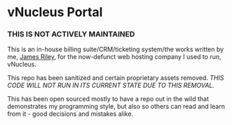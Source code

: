 vNucleus Portal
===============

### THIS IS NOT ACTIVELY MAINTAINED

This is an in-house billing suite/CRM/ticketing system/the works written
by me, [James Riley](https://github.com/Thalagyrt), for the now-defunct
web hosting company I used to run, vNucleus.

This repo has been sanitized and certain proprietary assets removed.
_THIS CODE WILL NOT RUN IN ITS CURRENT STATE DUE TO THIS REMOVAL._

This has been open sourced mostly to have a repo out in the wild that
demonstrates my programming style, but also so others can read and learn
from it - good decisions and mistakes alike.
